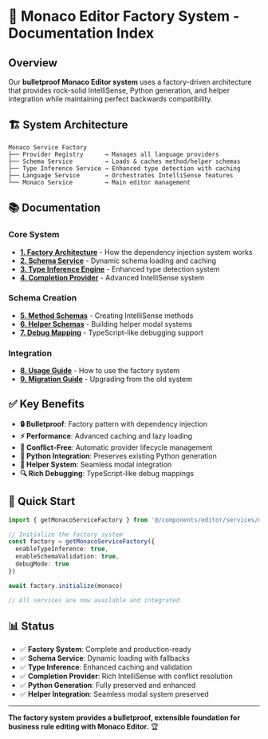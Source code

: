 # 🎯 Monaco Editor Factory System - Documentation Index

## Overview

Our **bulletproof Monaco Editor system** uses a factory-driven architecture that provides rock-solid IntelliSense, Python generation, and helper integration while maintaining perfect backwards compatibility.

## 🏗️ **System Architecture**

```
Monaco Service Factory
├── Provider Registry      → Manages all language providers
├── Schema Service         → Loads & caches method/helper schemas  
├── Type Inference Service → Enhanced type detection with caching
├── Language Service       → Orchestrates IntelliSense features
└── Monaco Service         → Main editor management
```

## 📚 **Documentation**

### **Core System**
- **[1. Factory Architecture](./1-factory-architecture.md)** - How the dependency injection system works
- **[2. Schema Service](./2-schema-service.md)** - Dynamic schema loading and caching
- **[3. Type Inference Engine](./3-type-inference.md)** - Enhanced type detection system
- **[4. Completion Provider](./4-completion-provider.md)** - Advanced IntelliSense system

### **Schema Creation**
- **[5. Method Schemas](./5-method-schemas.md)** - Creating IntelliSense methods
- **[6. Helper Schemas](./6-helper-schemas.md)** - Building helper modal systems
- **[7. Debug Mapping](./7-debug-mapping.md)** - TypeScript-like debugging support

### **Integration**
- **[8. Usage Guide](./8-usage-guide.md)** - How to use the factory system
- **[9. Migration Guide](./9-migration-guide.md)** - Upgrading from the old system

## ✅ **Key Benefits**

- **🔒 Bulletproof**: Factory pattern with dependency injection
- **⚡ Performance**: Advanced caching and lazy loading
- **🔧 Conflict-Free**: Automatic provider lifecycle management
- **🐍 Python Integration**: Preserves existing Python generation
- **🎨 Helper System**: Seamless modal integration
- **🔍 Rich Debugging**: TypeScript-like debug mappings

## 🚀 **Quick Start**

```typescript
import { getMonacoServiceFactory } from '@/components/editor/services/monaco-editor'

// Initialize the factory system
const factory = getMonacoServiceFactory({
  enableTypeInference: true,
  enableSchemaValidation: true,
  debugMode: true
})

await factory.initialize(monaco)

// All services are now available and integrated
```

## 📊 **Status**

- ✅ **Factory System**: Complete and production-ready
- ✅ **Schema Service**: Dynamic loading with fallbacks
- ✅ **Type Inference**: Enhanced caching and validation
- ✅ **Completion Provider**: Rich IntelliSense with conflict resolution
- ✅ **Python Generation**: Fully preserved and enhanced
- ✅ **Helper Integration**: Seamless modal system preserved

---

**The factory system provides a bulletproof, extensible foundation for business rule editing with Monaco Editor.** 🏆 